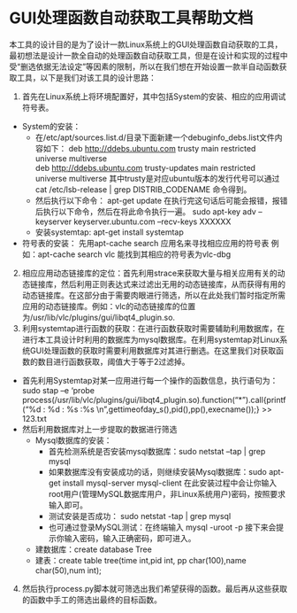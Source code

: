 
# GUI处理函数自动获取工具帮助文档

本工具的设计目的是为了设计一款Linux系统上的GUI处理函数自动获取的工具，最初想法是设计一款全自动的处理函数自动获取工具，但是在设计和实现的过程中受“删选依据无法设定”等因素的限制，所以在我们想在开始设置一款半自动函数获取工具，以下是我们对该工具的设计思路：

1. 首先在Linux系统上将环境配置好，其中包括System的安装、相应的应用调试符号表。
 * System的安装：
   * 在/etc/apt/sources.list.d/目录下面新建一个debuginfo_debs.list文件内容如下：
    deb http://ddebs.ubuntu.com trusty main restricted universe multiverse      
    deb http://ddebs.ubuntu.com trusty-updates main restricted universe multiverse
    其中trusty是对应ubuntu版本的发行代号可以通过
    cat /etc/lsb-release  | grep DISTRIB_CODENAME 命令得到。
    * 然后执行以下命令：
     apt-get update
     在执行完这句话后可能会报错，报错后执行以下命令，然后在将此命令执行一遍。
sudo apt-key adv –keyserver keyserver.ubuntu.com –recv-keys XXXXXX
     * 安装systemtap: apt-get install systemtap
 * 符号表的安装：
先用apt-cache search 应用名来寻找相应应用的符号表
例如：apt-cache search vlc 能找到其相应的符号表为vlc-dbg
2. 相应应用动态链接库的定位：首先利用strace来获取大量与相关应用有关的动态链接库，然后利用正则表达式来过滤出无用的动态链接库，从而获得有用的动态链接库。在这部分由于需要肉眼进行筛选，所以在此处我们暂时指定所需应用的动态链接库。例如：vlc的动态链接库的位置为/usr/lib/vlc/plugins/gui/libqt4_plugin.so.
3. 利用systemtap进行函数的获取：在进行函数获取时需要辅助利用数据库，在进行本工具设计时利用的数据库为mysql数据库。在利用systemtap对Linux系统GUI处理函数的获取时需要利用数据库对其进行删选。在这里我们对获取函数的数目进行函数获取，阈值大于等于2过滤掉。
 * 首先利用Systemtap对某一应用进行每一个操作的函数信息，执行语句为：sudo stap –e ‘probe process(/usr/lib/vlc/plugins/gui/libqt4_plugin.so).function(“*”).call{printf(“%d : %d : %s :%s \n”,gettimeofday_s(),pid(),pp(),execname());} >> 123.txt
  * 然后利用数据库对上一步提取的数据进行筛选
     * Mysql数据库的安装：
       * 首先检测系统是否安装mysql数据库：sudo netstat –tap | grep mysql
       * 如果数据库没有安装成功的话，则继续安装Mysql数据库：sudo apt-get install mysql-server mysql-client
在此安装过程中会让你输入root用户(管理MySQL数据库用户，非Linux系统用户)密码，按照要求输入即可。
       * 测试安装是否成功： sudo netstat -tap | grep mysql
       * 也可通过登录MySQL测试：在终端输入 mysql -uroot -p 接下来会提示你输入密码，输入正确密码，即可进入。
     * 建数据库：create database Tree
     * 建表：create table tree(time int,pid int, pp char(100),name char(50),num int);
4. 然后执行process.py脚本就可筛选出我们希望获得的函数。最后再从这些获取的函数中手工的筛选出最终的目标函数。
